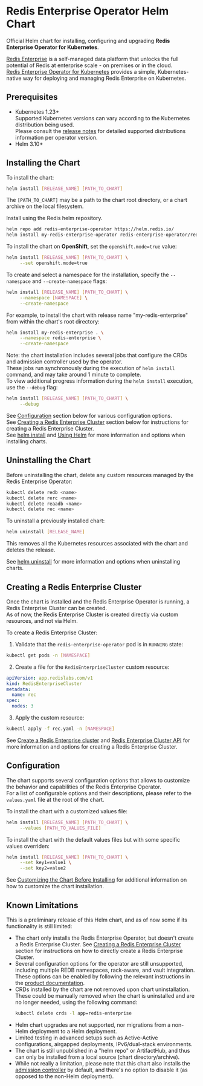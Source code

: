 # Redis Enterprise Operator Helm Chart

Official Helm chart for installing, configuring and upgrading **Redis Enterprise Operator for Kubernetes**.

[Redis Enterprise](https://redis.com/redis-enterprise-software/overview/) is a self-managed data platform that unlocks the full potential of Redis at enterprise scale - on premises or in the cloud.  
[Redis Enterprise Operator for Kubernetes](https://redis.com/redis-enterprise-software/redis-enterprise-on-kubernetes/) provides a simple, Kubernetes-native way for deploying and managing Redis Enterprise on Kubernetes.

## Prerequisites

- Kubernetes 1.23+  
  Supported Kubernetes versions can vary according to the Kubernetes distribution being used.  
  Please consult the [release notes](https://redis.io/docs/latest/operate/kubernetes/release-notes/) for detailed supported distributions information per operator version.
- Helm 3.10+

## Installing the Chart

To install the chart:

```sh
helm install [RELEASE_NAME] [PATH_TO_CHART]
```

The `[PATH_TO_CHART]` may be a path to the chart root directory, or a chart archive on the local filesystem.  

Install using the Redis helm repository.

```sh
helm repo add redis-enterprise-operator https://helm.redis.io/
helm install my-redis-enterprise-operator redis-enterprise-operator/redis-enterprise-operator --version 7.8.6-2
```

To install the chart on **OpenShift**, set the `openshift.mode=true` value:

```sh
helm install [RELEASE_NAME] [PATH_TO_CHART] \
     --set openshift.mode=true
```

To create and select a namespace for the installation, specify the `--namespace` and `--create-namespace` flags:

```sh
helm install [RELEASE_NAME] [PATH_TO_CHART] \
     --namespace [NAMESPACE] \
     --create-namespace
```

For example, to install the chart with release name "my-redis-enterprise" from within the chart's root directory:

```sh
helm install my-redis-enterprise . \
     --namespace redis-enterprise \
     --create-namespace
```

Note: the chart installation includes several jobs that configure the CRDs and admission controller used by the operator.  
These jobs run synchronously during the execution of `helm install` command, and may take around 1 minute to complete.  
To view additional progress information during the `helm install` execution, use the `--debug` flag:

```sh
helm install [RELEASE_NAME] [PATH_TO_CHART] \
     --debug
```

See [Configuration](#configuration) section below for various configuration options.  
See [Creating a Redis Enterprise Cluster](#creating-a-redis-enterprise-cluster) section below for instructions for creating a Redis Enterprise Cluster.  
See [helm install](https://helm.sh/docs/helm/helm_install/) and [Using Helm](https://helm.sh/docs/intro/using_helm/#helm-install-installing-a-package) for more information and options when installing charts.

## Uninstalling the Chart

Before uninstalling the chart, delete any custom resources managed by the Redis Enterprise Operator:

```sh
kubectl delete redb <name>
kubectl delete rerc <name>
kubectl delete reaadb <name>
kubectl delete rec <name>
```

To uninstall a previously installed chart:

```sh
helm uninstall [RELEASE_NAME]
```

This removes all the Kubernetes resources associated with the chart and deletes the release.

See [helm uninstall](https://helm.sh/docs/helm/helm_uninstall/) for more information and options when uninstalling charts.

## Creating a Redis Enterprise Cluster

Once the chart is installed and the Redis Enterprise Operator is running, a Redis Enterprise Cluster can be created.  
As of now, the Redis Enterprise Cluster is created directly via custom resources, and not via Helm.

To create a Redis Enterprise Cluster:

1. Validate that the `redis-enterprise-operator` pod is in `RUNNING` state:

```sh
kubectl get pods -n [NAMESPACE]
```

2. Create a file for the `RedisEnterpriseCluster` custom resource:

```yaml
apiVersion: app.redislabs.com/v1
kind: RedisEnterpriseCluster
metadata:
  name: rec
spec:
  nodes: 3
```

3. Apply the custom resource:

```sh
kubectl apply -f rec.yaml -n [NAMESPACE]
```

See [Create a Redis Enterprise cluster](https://redis.io/docs/latest/operate/kubernetes/deployment/quick-start/#create-a-redis-enterprise-cluster-rec) and [Redis Enterprise Cluster API](https://github.com/RedisLabs/redis-enterprise-k8s-docs/blob/master/redis_enterprise_cluster_api.md) for more information and options for creating a Redis Enterprise Cluster.

## Configuration

The chart supports several configuration options that allows to customize the behavior and capabilities of the Redis Enterprise Operator.  
For a list of configurable options and their descriptions, please refer to the `values.yaml` file at the root of the chart.

To install the chart with a customized values file:

```sh
helm install [RELEASE_NAME] [PATH_TO_CHART] \
     --values [PATH_TO_VALUES_FILE]
```

To install the chart with the default values files but with some specific values overriden:

```sh
helm install [RELEASE_NAME] [PATH_TO_CHART] \
     --set key1=value1 \
     --set key2=value2
```

See [Customizing the Chart Before Installing](https://helm.sh/docs/intro/using_helm/#customizing-the-chart-before-installing) for additional information on how to customize the chart installation.

## Known Limitations

This is a preliminary release of this Helm chart, and as of now some if its functionality is still limited:

- The chart only installs the Redis Enterprise Operator, but doesn't create a Redis Enterprise Cluster. See [Creating a Redis Enterprise Cluster](#creating-a-redis-enterprise-cluster) section for instructions on how to directly create a Redis Enterprise Cluster.
- Several configuration options for the operator are still unsupported, including multiple REDB namespaces, rack-aware, and vault integration. These options can be enabled by following the relevant instructions in the [product documentation](https://redis.io/docs/latest/operate/kubernetes/).
- CRDs installed by the chart are not removed upon chart uninstallation. These could be manually removed when the chart is uninstalled and are no longer needed, using the following command:
  ```sh
  kubectl delete crds -l app=redis-enterprise
  ```
- Helm chart upgrades are not supported, nor migrations from a non-Helm deployment to a Helm deployment.
- Limited testing in advanced setups such as Active-Active configurations, airgapped deployments, IPv6/dual-stack environments.
- The chart is still unpublished in a "helm repo" or ArtifactHub, and thus can only be installed from a local source (chart directory/archive).
- While not really a limitation, please note that this chart also installs the [admission controller](https://redis.io/docs/latest/operate/kubernetes/deployment/quick-start/#enable-the-admission-controller) by default, and there's no option to disable it (as opposed to the non-Helm deployment).